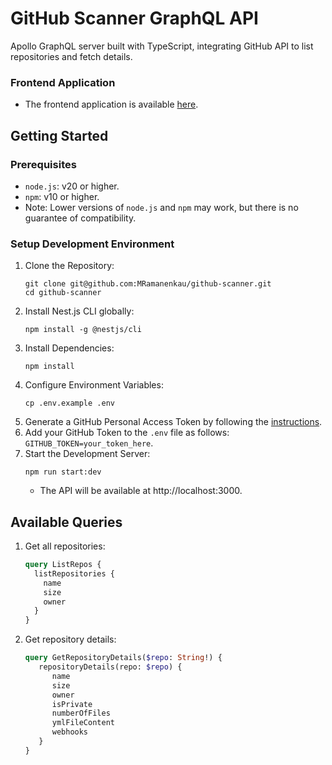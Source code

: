 # GitHub Scanner GraphQL API
Apollo GraphQL server built with TypeScript, integrating GitHub API to list repositories and fetch details.

### Frontend Application
* The frontend application is available [here](https://github.com/MRamanenkau/github-viewer).

## Getting Started
### Prerequisites
* `node.js`: v20 or higher.
* `npm`: v10 or higher.
* Note: Lower versions of `node.js` and `npm` may work, but there is no guarantee of compatibility.

### Setup Development Environment
1. Clone the Repository:
   ```
   git clone git@github.com:MRamanenkau/github-scanner.git
   cd github-scanner
   ```
2. Install Nest.js CLI globally:
   ```
   npm install -g @nestjs/cli
   ```
3. Install Dependencies:
   ```
   npm install
   ```
4. Configure Environment Variables:
   ```
   cp .env.example .env
   ```
5. Generate a GitHub Personal Access Token by following the [instructions](https://docs.github.com/en/authentication/keeping-your-account-and-data-secure/managing-your-personal-access-tokens#creating-a-personal-access-token-classic).
6. Add your GitHub Token to the `.env` file as follows: `GITHUB_TOKEN=your_token_here`.
7. Start the Development Server:
   ```
   npm run start:dev
   ```
    * The API will be available at http://localhost:3000.

## Available Queries
1. Get all repositories:
   ```graphql
   query ListRepos {
     listRepositories {
       name
       size
       owner
     }
   }
   ```
2. Get repository details:
   ```graphql
   query GetRepositoryDetails($repo: String!) {
      repositoryDetails(repo: $repo) {
         name
         size
         owner
         isPrivate
         numberOfFiles
         ymlFileContent
         webhooks
      }
   }
   ```